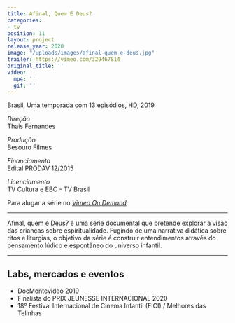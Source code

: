 ```yaml
---
title: Afinal, Quem É Deus?
categories:
- tv
position: 11
layout: project
release_year: 2020
image: "/uploads/images/afinal-quem-e-deus.jpg"
trailer: https://vimeo.com/329467814
original_title: ''
video:
  mp4: ''
  gif: ''
---
```


Brasil, Uma temporada com 13 episódios, HD, 2019

_Direção_  
Thais Fernandes

_Produção_  
Besouro Filmes

_Financiamento_  
Edital PRODAV 12/2015

_Licenciamento_  
TV Cultura e EBC - TV Brasil

Para alugar a série no [_Vimeo On Demand_](https://vimeo.com/ondemand/afinalquemedeus)

---

Afinal, quem é Deus? é uma série documental que pretende explorar a visão das crianças sobre espiritualidade. Fugindo de uma narrativa didática sobre ritos e liturgias, o objetivo da série é construir entendimentos através do pensamento lúdico e espontâneo do universo infantil.

---

## Labs, mercados e eventos

- DocMontevideo 2019
- Finalista do PRIX JEUNESSE INTERNACIONAL 2020
- 18º Festival Internacional de Cinema Infantil (FICI) / Melhores das Telinhas
